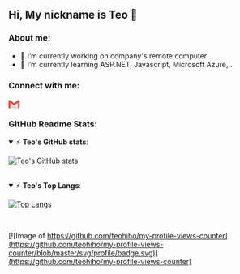 ## Hi, My nickname is Teo 👋

### About me:
- 🔭 I’m currently working on company's remote computer
- 🌱 I’m currently learning ASP.NET, Javascript, Microsoft Azure,..

### Connect with me:

[<img align="left" alt="teohiho | email" width="22px" src="https://github.com/a7medayman6/a7medayman6/blob/master/Images/gmail.png" />](mailto:teohiho@gmail.com)

<br />

### GitHub Readme Stats:
<details open> 
 <summary>⚡ <b>Teo's GitHub stats</b>: </summary>
<p>
 
![Teo's GitHub stats](https://github-readme-stats.vercel.app/api?username=teohiho&show_icons=true&theme=dracula) 

</p>
</details>
<br>
<details open> 
 <summary> ⚡ <b>Teo's Top Langs</b>: </summary>
<p>
 
[![Top Langs](https://github-readme-stats.vercel.app/api/top-langs/?username=teohiho&layout=compact&theme=dracula)](https://github.com/teohiho?tab=repositories)

 </p>
</details>
<br>

[![Image of https://github.com/teohiho/my-profile-views-counter](https://github.com/teohiho/my-profile-views-counter/blob/master/svg/profile/badge.svg)](https://github.com/teohiho/my-profile-views-counter)




